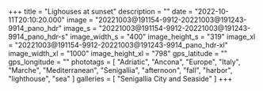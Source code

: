 +++
title = "Lighouses at sunset"
description = ""
date = "2022-10-11T20:10:20.000"
image = "20221003@191154-9912-20221003@191243-9914_pano_hdr"
image_s = "20221003@191154-9912-20221003@191243-9914_pano_hdr-s"
image_width_s = "400"
image_height_s = "319"
image_xl = "20221003@191154-9912-20221003@191243-9914_pano_hdr-xl"
image_width_xl = "1000"
image_height_xl = "798"
gps_latitude = ""
gps_longitude = ""
phototags = [ "Adriatic", "Ancona", "Europe", "Italy", "Marche", "Mediterranean", "Senigallia", "afternoon", "fall", "harbor", "lighthouse", "sea" ]
galleries = [ "Senigallia City and Seaside" ]
+++
